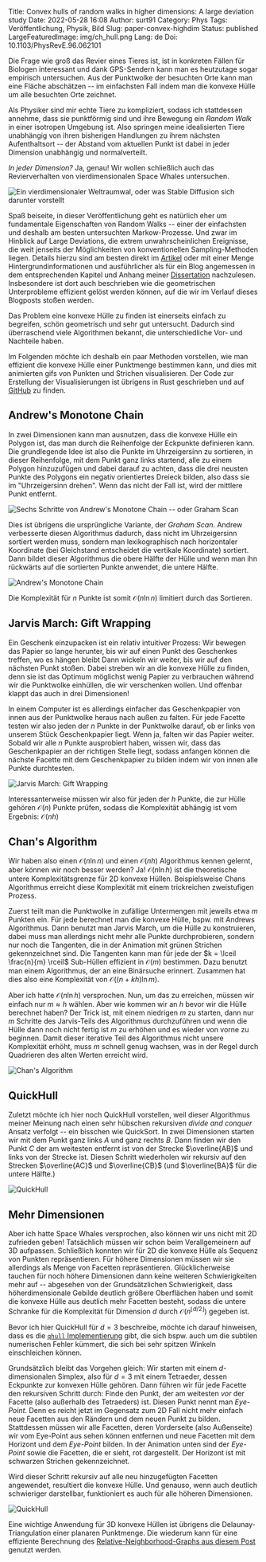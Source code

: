 Title: Convex hulls of random walks in higher dimensions: A large deviation study
Date: 2022-05-28 16:08
Author: surt91
Category: Phys
Tags: Veröffentlichung, Physik, Bild
Slug: paper-convex-highdim
Status: published
LargeFeaturedImage: img/ch_hull.png
Lang: de
Doi: 10.1103/PhysRevE.96.062101

Die Frage wie groß das Revier eines Tieres ist, ist in konkreten Fällen für Biologen
interessant und dank GPS-Sendern kann man es heutzutage sogar empirisch untersuchen. Aus der
Punktwolke der besuchten Orte kann man eine Fläche abschätzen -- im einfachsten Fall
indem man die konvexe Hülle um alle besuchten Orte zeichnet.

Als Physiker sind mir echte Tiere zu kompliziert, sodass ich stattdessen annehme,
dass sie punktförmig sind und ihre Bewegung ein *Random Walk* in einer isotropen
Umgebung ist. Also springen meine idealisierten Tiere unabhängig von ihren bisherigen
Handlungen zu ihrem nächsten Aufenthaltsort -- der Abstand vom aktuellen Punkt ist dabei
in jeder Dimension unabhängig und normalverteilt.

*In jeder Dimension?* Ja, genau! Wir wollen schließlich auch das Revierverhalten von
vierdimensionalen Space Whales untersuchen.

![Ein vierdimensionaler Weltraumwal, oder was Stable Diffusion sich darunter vorstellt](/img/SpaceWhale.webp)

Spaß beiseite, in dieser Veröffentlichung geht es natürlich eher um fundamentale
Eigenschaften von Random Walks -- einer der einfachsten und deshalb am besten
untersuchten Markow-Prozesse. Und zwar im Hinblick auf Large Deviations,
die extrem unwahrscheinlichen Ereignisse, die weit jenseits der Möglichkeiten
von konventionellen Sampling-Methoden liegen. Details hierzu sind am besten
direkt im [Artikel](https://academic.schawe.me/pdf/2017_convex_highdim_PRE.pdf) oder mit einer
Menge Hintergrundinformationen und ausführlicher als für ein Blog angemessen
in dem entsprechenden Kapitel und Anhang meiner [Dissertation](https://academic.schawe.me/pdf/dissertation.pdf)
nachzulesen. Insbesondere ist dort auch beschrieben wie die geometrischen
Unterprobleme effizient gelöst werden können, auf die wir im Verlauf dieses
Blogposts stoßen werden.

Das Problem eine konvexe Hülle zu finden ist einerseits einfach zu begreifen,
schön geometrisch und sehr gut untersucht. Dadurch sind überraschend viele
Algorithmen bekannt, die unterschiedliche Vor- und Nachteile haben.

Im Folgenden möchte ich deshalb ein paar Methoden vorstellen, wie man effizient
die konvexe Hülle einer Punktmenge bestimmen kann, und dies mit animierten gifs von
Punkten und Strichen visualisieren. Der Code zur Erstellung der Visualisierungen
ist übrigens in Rust geschrieben und auf [GitHub](https://github.com/surt91/convex_hulls) zu finden.

## Andrew's Monotone Chain

In zwei Dimensionen kann man ausnutzen, dass die konvexe Hülle ein Polygon ist, das
man durch die Reihenfolge der Eckpunkte definieren kann. Die grundlegende Idee ist
also die Punkte im Uhrzeigersinn zu sortieren, in dieser Reihenfolge, mit dem
Punkt ganz links startend, alle zu einem Polygon hinzuzufügen und dabei darauf
zu achten, dass die drei neusten Punkte des Polygons ein negativ orientiertes Dreieck
bilden, also dass sie im "Uhrzeigersinn drehen". Wenn das nicht der Fall ist,
wird der mittlere Punkt entfernt.

![Sechs Schritte von Andrew's Monotone Chain -- oder Graham Scan](/img/ch_andrew_steps.webp)

Dies ist übrigens die ursprüngliche Variante, der *Graham Scan*. Andrew verbesserte
diesen Algorithmus dadurch, dass nicht im Uhrzeigersinn sortiert werden muss, sondern
man lexikographisch nach horizontaler Koordinate (bei Gleichstand entscheidet die
vertikale Koordinate) sortiert. Dann bildet dieser Algorithmus die obere Hälfte der Hülle
und wenn man ihn rückwärts auf die sortierten Punkte anwendet, die untere Hälfte.

![Andrew's Monotone Chain](/img/ch_andrew.gif)

Die Komplexität für $n$ Punkte ist somit $\mathcal{O}(n \ln n)$ limitiert durch das Sortieren.

## Jarvis March: Gift Wrapping

Ein Geschenk einzupacken ist ein relativ intuitiver Prozess: Wir bewegen das Papier
so lange herunter, bis wir auf einen Punkt des Geschenkes treffen, wo es hängen bleibt
Dann wickeln wir weiter, bis wir auf den nächsten Punkt stoßen. Dabei streben wir an die
konvexe Hülle zu finden, denn sie ist das Optimum möglichst wenig Papier zu verbrauchen
während wir die Punktwolke einhüllen, die wir verschenken wollen. Und offenbar klappt das
auch in drei Dimensionen!

In einem Computer ist es allerdings einfacher das Geschenkpapier von innen aus der Punktwolke
heraus nach außen zu falten. Für jede Facette testen wir also jeden der $n$ Punkte in der
Punktwolke darauf, ob er links von unserem Stück Geschenkpapier liegt. Wenn ja, falten wir das
Papier weiter. Sobald wir alle $n$ Punkte ausprobiert haben, wissen wir, dass das Geschenkpapier
an der richtigen Stelle liegt, sodass anfangen können die nächste Facette mit dem Geschenkpapier
zu bilden indem wir von innen alle Punkte durchtesten.

![Jarvis March: Gift Wrapping](/img/ch_jarvis.gif)

Interessanterweise müssen wir also für jeden der $h$ Punkte, die zur Hülle gehören $\mathcal{O}(n)$ Punkte
prüfen, sodass die Komplexität abhängig ist vom Ergebnis: $\mathcal{O}(n h)$

## Chan's Algorithm

Wir haben also einen $\mathcal{O}(n \ln n)$ und einen $\mathcal{O}(n h)$ Algorithmus kennen gelernt,
aber können wir noch besser werden? Ja! $\mathcal{O}(n \ln h)$ ist die theoretische untere Komplexitätsgrenze
für 2D konvexe Hüllen. Beispielsweise Chans Algorithmus erreicht diese Komplexität mit einem trickreichen
zweistufigen Prozess.

Zuerst teilt man die Punktwolke in zufällige Untermengen mit jeweils etwa $m$ Punkten ein. Für jede berechnet
man die konvexe Hülle, bspw. mit Andrews Algorithmus. Dann benutzt man Jarvis March, um die Hülle zu konstruieren,
dabei muss man allerdings nicht mehr alle Punkte durchprobieren, sondern nur noch die Tangenten, die in der Animation
mit grünen Strichen gekennzeichnet sind. Die Tangenten kann man für jede der $k = \lceil \frac{n}{m} \rceil$ Sub-Hüllen
effizient in $\mathcal{O}(m)$ bestimmen. Dazu benutzt man einem Algorithmus, der an eine Binärsuche erinnert.
Zusammen hat dies also eine Komplexität von $\mathcal{O}((n+kh) \ln m)$.

Aber ich hatte $\mathcal{O}(n \ln h)$ versprochen. Nun, um das zu erreichen, müssen wir einfach nur $m \approx h$ wählen.
Aber wie kommen wir an $h$ bevor wir die Hülle berechnet haben? Der Trick ist, mit einem niedrigen $m$ zu starten,
dann nur $m$ Schritte des Jarvis-Teils des Algorithmus durchzuführen und wenn die Hülle dann noch nicht fertig ist
$m$ zu erhöhen und es wieder von vorne zu beginnen. Damit dieser iterative Teil des Algorithmus nicht unsere Komplexität
erhöht, muss $m$ schnell genug wachsen, was in der Regel durch Quadrieren des alten Werten erreicht wird.

![Chan's Algorithm](/img/ch_chan.gif)

## QuickHull

Zuletzt möchte ich hier noch QuickHull vorstellen, weil dieser Algorithmus meiner Meinung nach einen sehr hübschen
rekursiven *divide and conquer* Ansatz verfolgt -- ein bisschen wie QuickSort.
In zwei Dimensionen starten wir mit dem Punkt ganz links $A$ und ganz rechts $B$. Dann finden wir den Punkt $C$ der
am weitesten entfernt ist von der Strecke $\overline{AB}$ und links von der Strecke ist. Diesen Schritt wiederholen wir
rekursiv auf den Strecken $\overline{AC}$ und $\overline{CB}$ (und $\overline{BA}$ für die untere Hälfte.)

![QuickHull](/img/ch_quickhull.gif)

## Mehr Dimensionen

Aber ich hatte Space Whales versprochen, also können wir uns nicht mit 2D zufrieden geben!
Tatsächlich müssen wir schon beim Verallgemeinern auf 3D aufpassen. Schließlich konnten
wir für 2D die konvexe Hülle als Sequenz von Punkten repräsentieren. Für höhere Dimensionen
müssen wir sie allerdings als Menge von Facetten repräsentieren. Glücklicherweise tauchen
für noch höhere Dimensionen dann keine weiteren Schwierigkeiten mehr auf -- abgesehen von der
Grundsätzlichen Schwierigkeit, dass höherdimensionale Gebilde deutlich größere Oberflächen
haben und somit die konvexe Hülle aus deutlich mehr Facetten besteht, sodass die untere Schranke
für die Komplexität für Dimension $d$ durch $\mathcal{O}(n^{\lfloor d / 2 \rfloor})$ gegeben ist.

Bevor ich hier QuickHull für $d=3$ beschreibe, möchte ich darauf hinweisen, dass es die
[`qhull` Implementierung](http://www.qhull.org/) gibt, die sich bspw. auch um die subtilen numerischen
Fehler kümmert, die sich bei sehr spitzen Winkeln einschleichen können.

Grundsätzlich bleibt das Vorgehen gleich: Wir starten mit einem $d$-dimensionalen Simplex, also für $d=3$
mit einem Tetraeder, dessen Eckpunkte zur konvexen Hülle gehören. Dann führen wir für jede Facette
den rekursiven Schritt durch: Finde den Punkt, der am weitesten *vor* der Facette (also außerhalb des Tetraeders) ist.
Diesen Punkt nennt man *Eye-Point*. Denn es reicht jetzt im Gegensatz zum 2D Fall nicht mehr
einfach neue Facetten aus den Rändern und dem neuen Punkt zu bilden. Stattdessen müssen wir alle
Facetten, deren Vorderseite (also Außenseite) wir vom Eye-Point aus sehen können entfernen und
neue Facetten mit dem Horizont und dem *Eye-Point* bilden. In der Animation unten sind der *Eye-Point*
sowie die Facetten, die er sieht, rot dargestellt. Der Horizont ist mit schwarzen Strichen gekennzeichnet.

Wird dieser Schritt rekursiv auf alle neu hinzugefügten Facetten angewendet, resultiert die
konvexe Hülle. Und genauso, wenn auch deutlich schwieriger darstellbar, funktioniert es auch
für alle höheren Dimensionen.

![QuickHull](/img/ch_quickhull3d.gif)

Eine wichtige Anwendung für 3D konvexe Hüllen ist übrigens die Delaunay-Triangulation einer planaren
Punktmenge. Die wiederum kann für eine effiziente Berechnung des [Relative-Neighborhood-Graphs aus
diesem Post]({filename}/relative-neighborhood-graph.md) genutzt werden.
